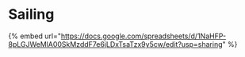 # Sailing

{% embed url="https://docs.google.com/spreadsheets/d/1NaHFP-8pLGJWeMlA00SkMzddF7e6jLDxTsaTzx9y5cw/edit?usp=sharing" %}
